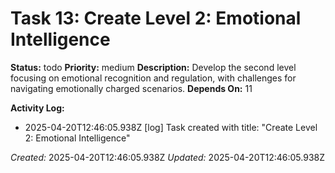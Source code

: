 # Task 13: Create Level 2: Emotional Intelligence

**Status:** todo
**Priority:** medium
**Description:**
Develop the second level focusing on emotional recognition and regulation, with challenges for navigating emotionally charged scenarios.
**Depends On:** 11

**Activity Log:**
* 2025-04-20T12:46:05.938Z [log] Task created with title: "Create Level 2: Emotional Intelligence"

*Created:* 2025-04-20T12:46:05.938Z
*Updated:* 2025-04-20T12:46:05.938Z
